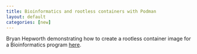 ```yaml
---
title: Bioinformatics and rootless containers with Podman
layout: default
categories: [new]
---
```


Bryan Hepworth demonstrating how to create a rootless container image for a Bioinformatics program [here](https://podman.io/blogs/2020/01/15/bioinformatics-with-rootless-podman.html).
